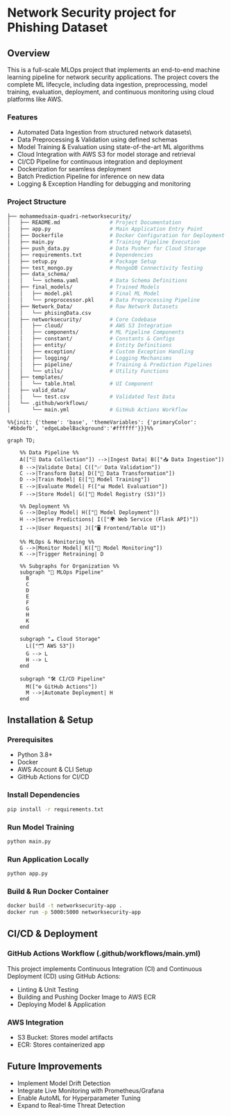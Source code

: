 # Network Security project for Phishing Dataset

## Overview

This is a full-scale MLOps project that implements an end-to-end machine learning pipeline for network security applications. The project covers the complete ML lifecycle, including data ingestion, preprocessing, model training, evaluation, deployment, and continuous monitoring using cloud platforms like AWS.

### Features
- Automated Data Ingestion from structured network datasets\
- Data Preprocessing & Validation using defined schemas
- Model Training & Evaluation using state-of-the-art ML algorithms
- Cloud Integration with AWS S3 for model storage and retrieval
- CI/CD Pipeline for continuous integration and deployment
- Dockerization for seamless deployment
- Batch Prediction Pipeline for inference on new data
- Logging & Exception Handling for debugging and monitoring

### Project Structure
```bash
├── mohammedsaim-quadri-networksecurity/
│   ├── README.md                # Project Documentation
│   ├── app.py                   # Main Application Entry Point
│   ├── Dockerfile               # Docker Configuration for Deployment
│   ├── main.py                  # Training Pipeline Execution
│   ├── push_data.py             # Data Pusher for Cloud Storage
│   ├── requirements.txt         # Dependencies
│   ├── setup.py                 # Package Setup
│   ├── test_mongo.py            # MongoDB Connectivity Testing
│   ├── data_schema/
│   │   └── schema.yaml          # Data Schema Definitions
│   ├── final_models/            # Trained Models
│   │   ├── model.pkl            # Final ML Model
│   │   └── preprocessor.pkl     # Data Preprocessing Pipeline
│   ├── Network_Data/            # Raw Network Datasets
│   │   └── phisingData.csv
│   ├── networksecurity/         # Core Codebase
│   │   ├── cloud/               # AWS S3 Integration
│   │   ├── components/          # ML Pipeline Components
│   │   ├── constant/            # Constants & Configs
│   │   ├── entity/              # Entity Definitions
│   │   ├── exception/           # Custom Exception Handling
│   │   ├── logging/             # Logging Mechanisms
│   │   ├── pipeline/            # Training & Prediction Pipelines
│   │   └── utils/               # Utility Functions
│   ├── templates/
│   │   └── table.html           # UI Component
│   ├── valid_data/
│   │   └── test.csv             # Validated Test Data
│   └── .github/workflows/
│       └── main.yml             # GitHub Actions Workflow
```

```mermaid
%%{init: {'theme': 'base', 'themeVariables': {'primaryColor': '#bbdefb', 'edgeLabelBackground':'#ffffff'}}}%%

graph TD;
    
    %% Data Pipeline %%
    A(["🗄️ Data Collection"]) -->|Ingest Data| B(["📥 Data Ingestion"])
    B -->|Validate Data| C(["✅ Data Validation"])
    C -->|Transform Data| D(["🔄 Data Transformation"])
    D -->|Train Model| E(["🤖 Model Training"])
    E -->|Evaluate Model| F(["📊 Model Evaluation"])
    F -->|Store Model| G(["📁 Model Registry (S3)"])

    %% Deployment %%
    G -->|Deploy Model| H(["🚀 Model Deployment"])
    H -->|Serve Predictions| I(["🌍 Web Service (Flask API)"])
    I -->|User Requests| J(["🖥️ Frontend/Table UI"])

    %% MLOps & Monitoring %%
    G -->|Monitor Model| K(["📡 Model Monitoring"])
    K -->|Trigger Retraining| D

    %% Subgraphs for Organization %%
    subgraph "🔧 MLOps Pipeline"
      B
      C
      D
      E
      F
      G
      H
      K
    end

    subgraph "☁️ Cloud Storage"
      L(["🗂️ AWS S3"])
      G --> L
      H --> L
    end

    subgraph "🛠️ CI/CD Pipeline"
      M(["⚙️ GitHub Actions"])
      M -->|Automate Deployment| H
    end
```
## Installation & Setup

### Prerequisites
- Python 3.8+
- Docker
- AWS Account & CLI Setup
- GitHub Actions for CI/CD

### Install Dependencies
```bash
pip install -r requirements.txt
```
### Run Model Training
```bash
python main.py
```
### Run Application Locally
```bash
python app.py
```
### Build & Run Docker Container
```bash
docker build -t networksecurity-app .
docker run -p 5000:5000 networksecurity-app
```
## CI/CD & Deployment

### GitHub Actions Workflow (.github/workflows/main.yml)

This project implements Continuous Integration (CI) and Continuous Deployment (CD) using GitHub Actions:
- Linting & Unit Testing
- Building and Pushing Docker Image to AWS ECR
- Deploying Model & Application

### AWS Integration
- S3 Bucket: Stores model artifacts
- ECR: Stores containerized app

## Future Improvements
- Implement Model Drift Detection
- Integrate Live Monitoring with Prometheus/Grafana
- Enable AutoML for Hyperparameter Tuning
- Expand to Real-time Threat Detection
